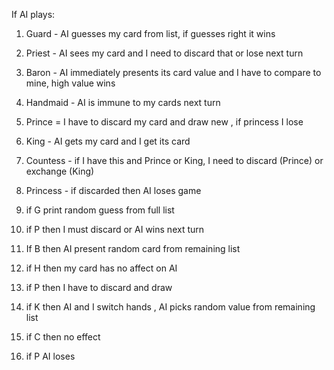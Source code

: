 If AI plays:

1.  Guard - AI guesses my card from list, if guesses right it wins
2.  Priest - AI sees my card and I need to discard that or lose next turn
3.  Baron - AI immediately presents its card value and I have to compare to mine, high value wins
4.  Handmaid - AI is immune to my cards next turn
5.  Prince = I have to discard my card and draw new , if princess I lose
6.  King - AI gets my card and I get its card
7.  Countess - if I have this and Prince or King, I need to discard (Prince) or exchange (King)
8.  Princess - if discarded then AI loses game

1.  if G print random guess from full list
2.  if P then I must discard or AI wins next turn
3.  If B then AI present random card from remaining list
4.  if H then my card has no affect on AI
5.  if P then I have to discard and draw
6.  if K then AI and I switch hands , AI picks random value from remaining list
7.  if C then no effect
8.  if P AI loses
